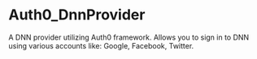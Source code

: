 # Auth0_DnnProvider
A DNN provider utilizing Auth0 framework. Allows you to sign in to DNN using various accounts like: Google, Facebook, Twitter.

